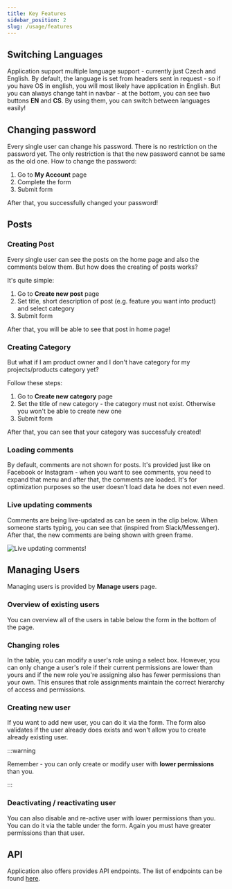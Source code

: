 ```yaml
---
title: Key Features
sidebar_position: 2
slug: /usage/features
---
```


## Switching Languages

Application support multiple language support - currently just Czech and English. By default, the language is set from headers sent in request - so if you have
OS in english, you will most likely have application in English. But you can always change taht in navbar - at the bottom, you can see two buttons **EN** and **CS**.
By using them, you can switch between languages easily!

## Changing password

Every single user can change his password. There is no restriction on the password yet. The only restriction is that the new password cannot be same as the old one. How to change the password:

1. Go to **My Account** page
2. Complete the form
3. Submit form

After that, you successfully changed your password!

## Posts

### Creating Post

Every single user can see the posts on the home page and also the comments below them. But how does the creating of posts works?

It's quite simple:

1. Go to **Create new post** page
2. Set title, short description of post (e.g. feature you want into product) and select category
3. Submit form

After that, you will be able to see that post in home page!

### Creating Category

But what if I am product owner and I don't have category for my projects/products category yet?

Follow these steps:

1. Go to **Create new category** page
2. Set the title of new category - the category must not exist. Otherwise you won't be able to create new one
3. Submit form

After that, you can see that your category was successfuly created!

### Loading comments

By default, comments are not shown for posts. It's provided just like on Facebook or Instagram - when you want to see comments, you need to expand that menu
and after that, the comments are loaded. It's for optimization purposes so the user doesn't load data he does not even need.

### Live updating comments

Comments are being live-updated as can be seen in the clip below. When someone starts typing, you can see that (inspired from Slack/Messenger). After that, the new comments are being shown with green frame.

![Live updating comments!](../../static//img/live.webp)

## Managing Users

Managing users is provided by **Manage users** page.

### Overview of existing users

You can overview all of the users in table below the form in the bottom of the page.

### Changing roles

In the table, you can modify a user's role using a select box. However, you can only change a user's role if their current permissions are lower than yours and if the new role you're assigning also has fewer permissions than your own. This ensures that role assignments maintain the correct hierarchy of access and permissions.

### Creating new user

If you want to add new user, you can do it via the form. The form also validates if the user already does exists and won't allow you to create already
existing user.

:::warning

Remember - you can only create or modify user with **lower permissions** than you.

:::

### Deactivating / reactivating user

You can also disable and re-active user with lower permissions than you. You can do it via the table under the form. Again you must have greater
permissions than that user.

## API

Application also offers provides API endpoints. The list of endpoints can be found [here](/api/public).
